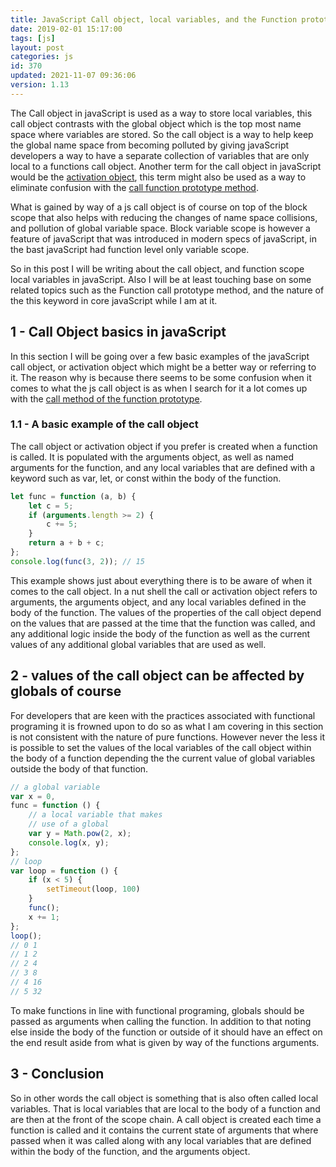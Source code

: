 ```yaml
---
title: JavaScript Call object, local variables, and the Function prototype
date: 2019-02-01 15:17:00
tags: [js]
layout: post
categories: js
id: 370
updated: 2021-11-07 09:36:06
version: 1.13
---
```


The Call object in javaScript is used as a way to store local variables, this call object contrasts with the global object which is the top most name space where variables are stored. So the call object is a way to help keep the global name space from becoming polluted by giving javaScript developers a way to have a separate collection of variables that are only local to a functions call object. Another term for the call object in javaScript would be the [activation object](http://dmitrysoshnikov.com/ecmascript/chapter-2-variable-object/#variable-object-in-function-context), this term might also be used as a way to eliminate confusion with the [call function prototype method](https://developer.mozilla.org/en-US/docs/Web/JavaScript/Reference/Global_Objects/Function/call).

What is gained by way of a js call object is of course on top of the block scope that also helps with reducing the changes of name space collisions, and pollution of global variable space. Block variable scope is however a feature of javaScript that was introduced in modern specs of javaScript, in the bast javaScript had function level only variable scope.

So in this post I will be writing about the call object, and function scope local variables in javaScript. Also I will be at least touching base on some related topics such as the Function call prototype method, and the nature of the this keyword in core javaScript while I am at it.

<!-- more -->

## 1 - Call Object basics in javaScript

In this section I will be going over a few basic examples of the javaScript call object, or activation object which might be a better way or referring to it. The reason why is because there seems to be some confusion when it comes to what the js call object is as when I search for it a lot comes up with the [call method of the function prototype](/2017/09/21/js-call-apply-and-bind/).

### 1.1 - A basic example of the call object

The call object or activation object if you prefer is created when a function is called. It is populated with the arguments object, as well as named arguments for the function, and any local variables that are defined with a keyword such as var, let, or const within the body of the function.

```js
let func = function (a, b) {
    let c = 5;
    if (arguments.length >= 2) {
        c += 5;
    }
    return a + b + c;
};
console.log(func(3, 2)); // 15
```

This example shows just about everything there is to be aware of when it comes to the call object. In a nut shell the call or activation object refers to arguments, the arguments object, and any local variables defined in the body of the function. The values of the properties of the call object depend on the values that are passed at the time that the function was called, and any additional logic inside the body of the function as well as the current values of any additional global variables that are used as well.

## 2 - values of the call object can be affected by globals of course

For developers that are keen with the practices associated with functional programing it is frowned upon to do so as what I am covering in this section is not consistent with the nature of pure functions. However never the less it is possible to set the values of the local variables of the call object within the body of a function depending the the current value of global variables outside the body of that function.

```js
// a global variable
var x = 0,
func = function () {
    // a local variable that makes
    // use of a global
    var y = Math.pow(2, x);
    console.log(x, y);
};
// loop
var loop = function () {
    if (x < 5) {
        setTimeout(loop, 100)
    }
    func();
    x += 1;
};
loop();
// 0 1
// 1 2
// 2 4
// 3 8
// 4 16
// 5 32
```

To make functions in line with functional programing, globals should be passed as arguments when calling the function. In addition to that noting else inside the body of the function or outside of it should have an effect on the end result aside from what is given by way of the functions arguments.

## 3 - Conclusion

So in other words the call object is something that is also often called local variables. That is local variables that are local to the body of a function and are then at the front of the scope chain. A call object is created each time a function is called and it contains the current state of arguments that where passed when it was called along with any local variables that are defined within the body of the function, and the arguments object.
